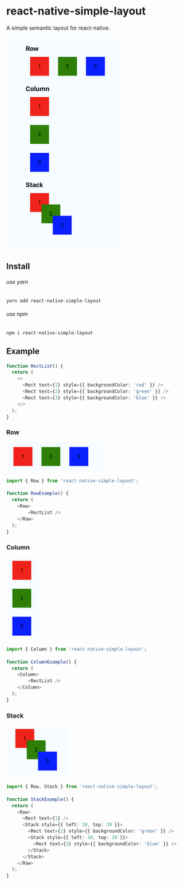 # react-native-simple-layout

A simple semantic layout for react-native.

![ios](./assets/ios.png)

## Install

###### use yarn

```shell
yarn add react-native-simple-layout
```

###### use npm

```shell
npm i react-native-simple-layout
```

## Example

```typescript
function RectList() {
  return (
    <>
      <Rect text={1} style={{ backgroundColor: 'red' }} />
      <Rect text={2} style={{ backgroundColor: 'green' }} />
      <Rect text={3} style={{ backgroundColor: 'blue' }} />
    </>
  );
}
```

### Row

![row](./assets/row.png)

```typescript
import { Row } from 'react-native-simple-layout';

function RowExample() {
  return (
    <Row>
    	<RectList />
    </Row>
  );
}
```

### Column

![row](./assets/column.png)

```typescript
import { Column } from 'react-native-simple-layout';

function ColumnExample() {
  return (
    <Column>
    	<RectList />
    </Column>
  );
}
```

### Stack

![row](./assets/stack.png)

```typescript
import { Row, Stack } from 'react-native-simple-layout';

function StackExample() {
  return (
    <Row>
      <Rect text={1} />
      <Stack style={{ left: 30, top: 30 }}>
        <Rect text={2} style={{ backgroundColor: 'green' }} />
        <Stack style={{ left: 30, top: 30 }}>
          <Rect text={3} style={{ backgroundColor: 'blue' }} />
        </Stack>
      </Stack>
    </Row>
  );
}
```
